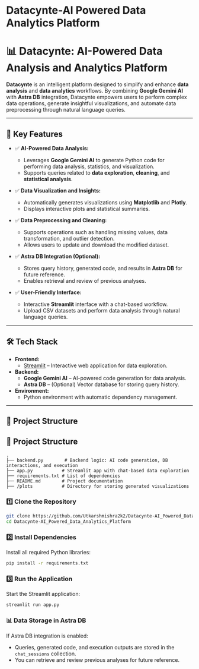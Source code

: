 # Datacynte-AI Powered Data Analytics Platform

# 📊 **Datacynte: AI-Powered Data Analysis and Analytics Platform**

**Datacynte** is an intelligent platform designed to simplify and enhance **data analysis** and **data analytics** workflows. By combining **Google Gemini AI** with **Astra DB** integration, Datacynte empowers users to perform complex data operations, generate insightful visualizations, and automate data preprocessing through natural language queries.

---

## 🚀 **Key Features**

- ✅ **AI-Powered Data Analysis:**  
   - Leverages **Google Gemini AI** to generate Python code for performing data analysis, statistics, and visualization.  
   - Supports queries related to **data exploration**, **cleaning**, and **statistical analysis**.  

- ✅ **Data Visualization and Insights:**  
   - Automatically generates visualizations using **Matplotlib** and **Plotly**.  
   - Displays interactive plots and statistical summaries.  

- ✅ **Data Preprocessing and Cleaning:**  
   - Supports operations such as handling missing values, data transformation, and outlier detection.  
   - Allows users to update and download the modified dataset.  

- ✅ **Astra DB Integration (Optional):**  
   - Stores query history, generated code, and results in **Astra DB** for future reference.  
   - Enables retrieval and review of previous analyses.  

- ✅ **User-Friendly Interface:**  
   - Interactive **Streamlit** interface with a chat-based workflow.  
   - Upload CSV datasets and perform data analysis through natural language queries.  

---

## 🛠️ **Tech Stack**

- **Frontend:**  
    - [Streamlit](https://streamlit.io) – Interactive web application for data exploration.  
- **Backend:**  
    - **Google Gemini AI** – AI-powered code generation for data analysis.  
    - **Astra DB** – (Optional) Vector database for storing query history.  
- **Environment:**  
    - Python environment with automatic dependency management.  

---

## 📂 **Project Structure**
## 📂 **Project Structure**

```
.   
├── backend.py        # Backend logic: AI code generation, DB interactions, and execution  
├── app.py           # Streamlit app with chat-based data exploration  
├── requirements.txt # List of dependencies  
├── README.md        # Project documentation  
├── /plots           # Directory for storing generated visualizations

```
### 1️⃣ **Clone the Repository**
```bash
git clone https://github.com/Utkarshmishra2k2/Datacynte-AI_Powered_Data_Analytics_Platform.git
cd Datacynte-AI_Powered_Data_Analytics_Platform
```

### 2️⃣ **Install Dependencies**
Install all required Python libraries:
```bash
pip install -r requirements.txt
```

### 3️⃣ **Run the Application**
Start the Streamlit application:
```bash
streamlit run app.py
```

### 📊 **Data Storage in Astra DB**
If Astra DB integration is enabled:
- Queries, generated code, and execution outputs are stored in the `chat_sessions` collection.
- You can retrieve and review previous analyses for future reference.
